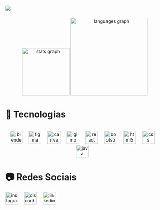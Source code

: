 <br clear="both">

<div>
  <img style="100%" src="https://capsule-render.vercel.app/api?type=waving&height=95&section=header&reversal=true&text=%E2%80%A7%20%20%20%E2%82%8A%20%20%20%CB%9A%20%20%20%E2%99%AA%20%20%20%20%F0%9D%84%9E%20%20%20%E2%82%8A%20%20%CB%9A%20%20%E2%8A%B9&fontSize=20&fontColor=FFFFFF&fontAlign=50&fontAlignY=80&rotate=0&stroke=-&animation=fadeIn&descSize=20&descAlign=50&descAlignY=50&textBg=false&color=gradient"  />
</div>

###

<div align="center">
  <img src="https://github-readme-stats.vercel.app/api?username=Isaackz05&hide_title=true&hide_rank=false&show_icons=true&include_all_commits=true&count_private=true&disable_animations=false&theme=dark&locale=pt-br&hide_border=true&order=1" height="150" alt="stats graph"  />
  <img src="https://github-readme-stats.vercel.app/api/top-langs?username=Isaackz05&locale=pt-br&hide_title=false&layout=compact&card_width=320&langs_count=6&theme=dark&hide_border=true&order=2" height="245" alt="languages graph"  />
</div>

# 🤖 Tecnologias

<br clear="both">

<div align="center">
  <img src="https://cdn.jsdelivr.net/gh/devicons/devicon/icons/blender/blender-original.svg" height="40" alt="blender logo"  />
  <img width="12" />
  <img src="https://cdn.jsdelivr.net/gh/devicons/devicon/icons/figma/figma-original.svg" height="40" alt="figma logo"  />
  <img width="12" />
  <img src="https://cdn.jsdelivr.net/gh/devicons/devicon/icons/canva/canva-original.svg" height="40" alt="canva logo"  />
  <img width="12" />
  <img src="https://cdn.simpleicons.org/gimp/5C5543" height="40" alt="gimp logo"  />
  <img width="12" />
  <img src="https://cdn.jsdelivr.net/gh/devicons/devicon/icons/react/react-original.svg" height="40" alt="react logo"  />
  <img width="12" />
  <img src="https://cdn.jsdelivr.net/gh/devicons/devicon/icons/bootstrap/bootstrap-original.svg" height="40" alt="bootstrap logo"  />
  <img width="12" />
  <img src="https://cdn.jsdelivr.net/gh/devicons/devicon/icons/html5/html5-original.svg" height="40" alt="html5 logo"  />
  <img width="12" />
  <img src="https://cdn.jsdelivr.net/gh/devicons/devicon/icons/css3/css3-original.svg" height="40" alt="css logo"  />
  <img width="12" />
  <img src="https://cdn.jsdelivr.net/gh/devicons/devicon/icons/java/java-original.svg" height="40" alt="java logo"  />
  <img width="12" />
</div>

# 📷 Redes Sociais
<div>
  <img src="https://img.shields.io/badge/Instagram-E4405F?logo=instagram&logoColor=white&style=for-the-badge" height="40" alt="instagram logo"  />
  <img width="12" />
  <img src="https://img.shields.io/badge/Discord-5865F2?logo=discord&logoColor=white&style=for-the-badge" height="40" alt="discord logo"  />
  <img width="12" />
  <img src="https://img.shields.io/badge/LinkedIn-0A66C2?logo=linkedin&logoColor=white&style=for-the-badge" height="40" alt="linkedin logo"  />
</div>

###
